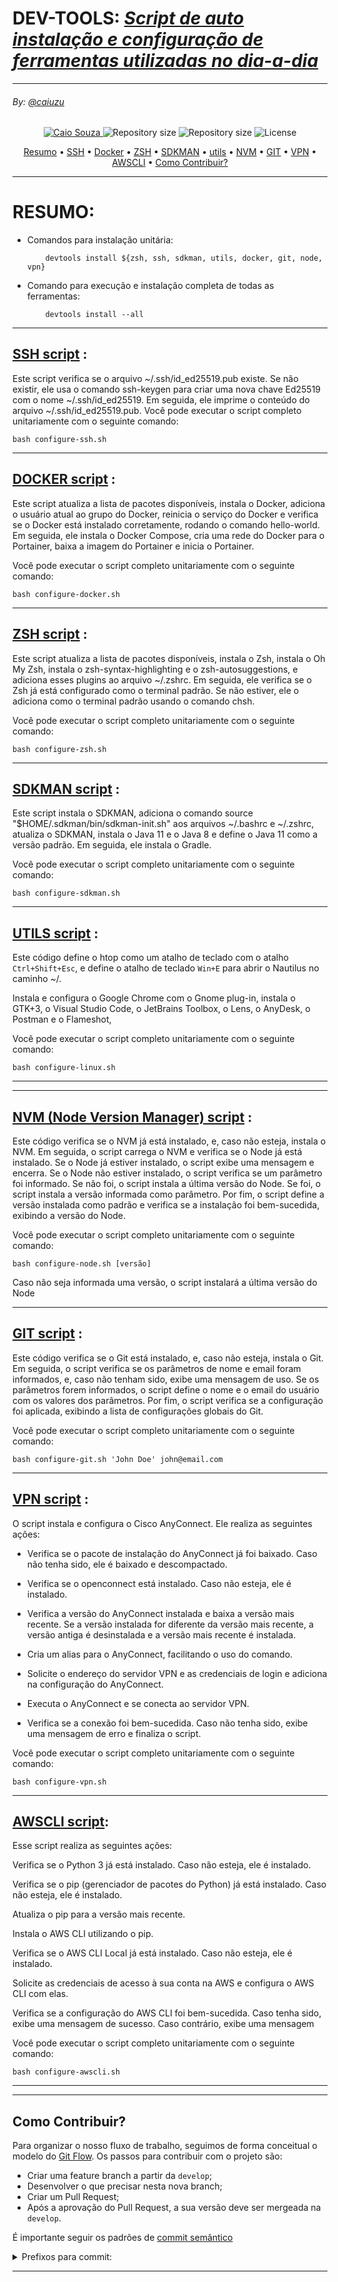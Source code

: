 # **DEV-TOOLS**: [_Script de auto instalação e configuração de ferramentas utilizadas no dia-a-dia_]()

---

###### By: [@caiuzu](https://github.com/Caiuzu/)

<!-- Badges -->
<p align="center">
   <a href="https://www.youtube.com/watch?v=dQw4w9WgXcQ">
      <img alt="Caio Souza" src="https://img.shields.io/badge/-Caio Souza-black?style=flat&logo=Linkedin&logoColor=white" />
   </a>
  <img alt="Repository size" src="https://img.shields.io/github/repo-size/Caiuzu/devtools"/>
  <img alt="Repository size" src="https://views.whatilearened.today/views/github/Caiuzu/devtools.svg"/>
  <img alt="License" src="https://img.shields.io/badge/license-MIT-black"/>
</p>


<!-- Indice-->  
<p align="center">  
 <a href="#resumo">Resumo</a> •
 <a href="#ssh-script">SSH</a> •  
 <a href="docker-script">Docker</a> •  
 <a href="#zsh-script">ZSH</a> •  
 <a href="#sdkman-script">SDKMAN</a> •  
 <a href="#utils-script">utils</a> •  
 <a href="#nvm-script">NVM</a> •  
 <a href="#git-script">GIT</a> •  
 <a href="#vpn-script">VPN</a> •  
 <a href="#awscli-script">AWSCLI</a> •
 <a href="#como-contribuir">Como Contribuir?</a>  
</p>  

---



# RESUMO:
- Comandos para instalação unitária:
    ```
        devtools install ${zsh, ssh, sdkman, utils, docker, git, node, vpn}
    ```

- Comando para execução e instalação completa de todas as ferramentas:
    ```
        devtools install --all
    ```

---

## [ SSH script](src/configure-ssh.sh) :

Este script verifica se o arquivo ~/.ssh/id_ed25519.pub existe. Se não existir, ele usa o comando ssh-keygen para criar uma nova chave Ed25519 com o nome ~/.ssh/id_ed25519. Em seguida, ele imprime o conteúdo do arquivo ~/.ssh/id_ed25519.pub.
Você pode executar o script completo unitariamente com o seguinte comando:

```
bash configure-ssh.sh
```

---

## [ DOCKER script](src/configure-docker.sh) :

Este script atualiza a lista de pacotes disponíveis, instala o Docker, adiciona o usuário atual ao grupo do Docker, reinicia o serviço do Docker e verifica se o Docker está instalado corretamente, rodando o comando hello-world. Em seguida, ele instala o Docker Compose, cria uma rede do Docker para o Portainer, baixa a imagem do Portainer e inicia o Portainer.

Você pode executar o script completo unitariamente com o seguinte comando:

```
bash configure-docker.sh
```

---

## [ZSH script](src/configure-zsh.sh) :

Este script atualiza a lista de pacotes disponíveis, instala o Zsh, instala o Oh My Zsh, instala o zsh-syntax-highlighting e o zsh-autosuggestions, e adiciona esses plugins ao arquivo ~/.zshrc. Em seguida, ele verifica se o Zsh já está configurado como o terminal padrão. Se não estiver, ele o adiciona como o terminal padrão usando o comando chsh.

Você pode executar o script completo unitariamente com o seguinte comando:

```
bash configure-zsh.sh
```

---

## [SDKMAN  script](src/configure-sdkman.sh) :

Este script instala o SDKMAN, adiciona o comando source "$HOME/.sdkman/bin/sdkman-init.sh" aos arquivos ~/.bashrc e ~/.zshrc, atualiza o SDKMAN, instala o Java 11 e o Java 8 e define o Java 11 como a versão padrão. Em seguida, ele instala o Gradle.

Você pode executar o script completo unitariamente com o seguinte comando:

```
bash configure-sdkman.sh
```
---

## [ UTILS script](src/configure-linux.sh) :

Este código define o htop como um atalho de teclado com o atalho `Ctrl+Shift+Esc`, e define o atalho de teclado `Win+E` para abrir o Nautilus no caminho ~/.

Instala e configura o Google Chrome com o Gnome plug-in, instala o GTK+3, o Visual Studio Code, o JetBrains Toolbox, o Lens, o AnyDesk, o Postman e o Flameshot,

Você pode executar o script completo unitariamente com o seguinte comando:

```
bash configure-linux.sh
```

---

---

## [NVM (Node Version Manager) script](src/configure-node.sh) :

Este código verifica se o NVM já está instalado, e, caso não esteja, instala o NVM. Em seguida, o script carrega o NVM e verifica se o Node já está instalado. Se o Node já estiver instalado, o script exibe uma mensagem e encerra. Se o Node não estiver instalado, o script verifica se um parâmetro foi informado. Se não foi, o script instala a última versão do Node. Se foi, o script instala a versão informada como parâmetro. Por fim, o script define a versão instalada como padrão e verifica se a instalação foi bem-sucedida, exibindo a versão do Node.

Você pode executar o script completo unitariamente com o seguinte comando:

```
bash configure-node.sh [versão]
```

Caso não seja informada uma versão, o script instalará a última versão do Node

--- 



## [GIT script](src/configure-git.sh) :

Este código verifica se o Git está instalado, e, caso não esteja, instala o Git. Em seguida, o script verifica se os parâmetros de nome e email foram informados, e, caso não tenham sido, exibe uma mensagem de uso. Se os parâmetros forem informados, o script define o nome e o email do usuário com os valores dos parâmetros. Por fim, o script verifica se a configuração foi aplicada, exibindo a lista de configurações globais do Git.

Você pode executar o script completo unitariamente com o seguinte comando:

```
bash configure-git.sh 'John Doe' john@email.com
```

---


## [VPN script](src/configure-vpn.sh) :

O script instala e configura o Cisco AnyConnect. Ele realiza as seguintes ações:

- Verifica se o pacote de instalação do AnyConnect já foi baixado. Caso não tenha sido, ele é baixado e descompactado.

- Verifica se o openconnect está instalado. Caso não esteja, ele é instalado.

- Verifica a versão do AnyConnect instalada e baixa a versão mais recente. Se a versão instalada for diferente da versão mais recente, a versão antiga é desinstalada e a versão mais recente é instalada.

- Cria um alias para o AnyConnect, facilitando o uso do comando.

- Solicite o endereço do servidor VPN e as credenciais de login e adiciona na configuração do AnyConnect.

- Executa o AnyConnect e se conecta ao servidor VPN.

- Verifica se a conexão foi bem-sucedida. Caso não tenha sido, exibe uma mensagem de erro e finaliza o script.

Você pode executar o script completo unitariamente com o seguinte comando:

```
bash configure-vpn.sh
```

---

## [AWSCLI script](src/configure-awscli.sh):


Esse script realiza as seguintes ações:

Verifica se o Python 3 já está instalado. Caso não esteja, ele é instalado.

Verifica se o pip (gerenciador de pacotes do Python) já está instalado. Caso não esteja, ele é instalado.

Atualiza o pip para a versão mais recente.

Instala o AWS CLI utilizando o pip.

Verifica se o AWS CLI Local já está instalado. Caso não esteja, ele é instalado.

Solicite as credenciais de acesso à sua conta na AWS e configura o AWS CLI com elas.

Verifica se a configuração do AWS CLI foi bem-sucedida. Caso tenha sido, exibe uma mensagem de sucesso. Caso contrário, exibe uma mensagem

Você pode executar o script completo unitariamente com o seguinte comando:

```
bash configure-awscli.sh
```

---


---

## Como Contribuir?

Para organizar o nosso fluxo de trabalho, seguimos de forma conceitual o modelo do
[Git Flow](https://www.atlassian.com/git/tutorials/comparing-workflows/gitflow-workflow). Os passos para contribuir com
o projeto são:

- Criar uma feature branch a partir da `develop`;
- Desenvolver o que precisar nesta nova branch;
- Criar um Pull Request;
- Após a aprovação do Pull Request, a sua versão deve ser mergeada na `develop`.

É importante seguir os padrões
de [commit semântico](https://blog.geekhunter.com.br/o-que-e-commit-e-como-usar-commits-semanticos/)

<details>
<summary>Prefixos para commit:</summary>

- **build**: Alterações que afetam o sistema de construção ou dependências externas (escopos de exemplo: gulp, broccoli,
  npm),
- **ci**: Mudanças em nossos arquivos e scripts de configuração de CI (escopos de exemplo: Travis, Circle, BrowserStack,
  SauceLabs);
- **docs**: referem-se a inclusão ou alteração somente de arquivos de documentação;
- **feat**: Tratam adições de novas funcionalidades ou de quaisquer outras novas implantações ao código;
- **fix**: Essencialmente definem o tratamento de correções de bugs;
- **perf**: Uma alteração de código que melhora o desempenho;
- **refactor**: Tipo utilizado em quaisquer mudanças que sejam executados no código, porém não alterem a funcionalidade
  final da tarefa impactada;
- **style**: Alterações referentes a formatações na apresentação do código que não afetam o significado do código, como
  por exemplo: espaço em branco, formatação, ponto e vírgula ausente etc.);
- **test**: Adicionando testes ausentes ou corrigindo testes existentes nos processos de testes automatizados (TDD);
- **chore**: Atualização de tarefas que não ocasionam alteração no código de produção, mas mudanças de ferramentas,
  mudanças de configuração e bibliotecas que realmente não entram em produção;
- **env**: basicamente utilizado na descrição de modificações ou adições em arquivos de configuração em processos e
  métodos de integração contínua (CI), como parâmetros em arquivos de configuração de containers.
- **improvement**: commits que melhoram uma implementação atual sem adicionar um novo recurso ou consertar um bug.

-----

</details>

---